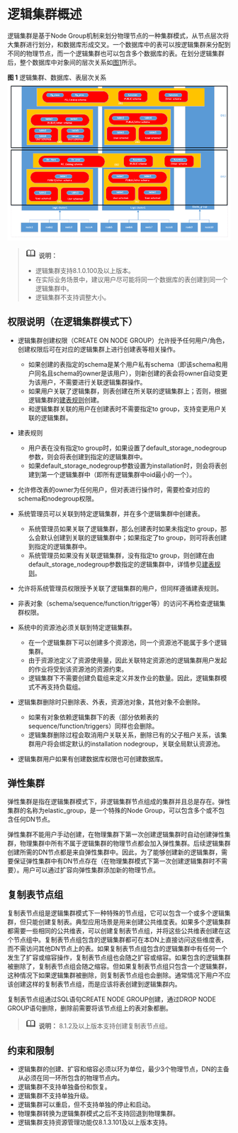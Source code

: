 # 逻辑集群概述<a name="ZH-CN_TOPIC_0000001455917085"></a>

逻辑集群是基于Node Group机制来划分物理节点的一种集群模式，从节点层次将大集群进行划分，和数据库形成交叉。一个数据库中的表可以按逻辑集群来分配到不同的物理节点，而一个逻辑集群也可以包含多个数据库的表。在划分逻辑集群后，整个数据库中对象间的层次关系如[图1](#fig1216495717015)所示。

**图 1**  逻辑集群、数据库、表层次关系<a name="fig1216495717015"></a>  
![](figures/逻辑集群-数据库-表层次关系.png "逻辑集群-数据库-表层次关系")

>![](public_sys-resources/icon-note.gif) **说明：** 
>-   逻辑集群支持8.1.0.100及以上版本。
>-   在实际业务场景中，建议用户尽可能将同一个数据库的表创建到同一个逻辑集群中。
>-   逻辑集群不支持调整大小。

## 权限说明（在逻辑集群模式下）<a name="section13750913124614"></a>

-   逻辑集群创建权限（CREATE ON NODE GROUP）允许授予任何用户/角色，创建权限后可在对应的逻辑集群上进行创建表等相关操作。
    -   如果创建的表指定的schema是某个用户私有schema（即该schema和用户同名且schema的owner是该用户），则新创建的表会将owner自动变更为该用户，不需要进行关联逻辑集群操作。
    -   如果用户关联了逻辑集群，则表创建在所关联的逻辑集群上；否则，根据逻辑集群的[建表规则](#li591882483418)创建。
    -   和逻辑集群关联的用户在创建表时不需要指定to group，支持变更用户关联的逻辑集群。

-   <a name="li591882483418"></a>建表规则
    -   用户表在没有指定to group时，如果设置了default\_storage\_nodegroup参数，则会将表创建到指定的逻辑集群中。
    -   如果default\_storage\_nodegroup参数设置为installation时，则会将表创建到第一个逻辑集群中（即所有逻辑集群中oid最小的一个）。

-   允许修改表的owner为任何用户，但对表进行操作时，需要检查对应的schema和nodegroup权限。
-   系统管理员可以关联到特定逻辑集群，并在多个逻辑集群中创建表。
    -   系统管理员如果关联了逻辑集群，那么创建表时如果未指定to group，那么会默认创建到关联的逻辑集群中；如果指定了to group，则可将表创建到指定的逻辑集群中。
    -   系统管理员如果没有关联逻辑集群，没有指定to group，则创建在由default\_storage\_nodegroup参数指定的逻辑集群中，详情参见[建表规则](#li591882483418)。


-   允许将系统管理员权限授予关联了逻辑集群的用户，但同样遵循建表规则。
-   非表对象（schema/sequence/function/trigger等）的访问不再检查逻辑集群权限。
-   系统中的资源池必须关联到特定逻辑集群。
    -   在一个逻辑集群下可以创建多个资源池，同一个资源池不能属于多个逻辑集群。
    -   由于资源池定义了资源使用量，因此关联特定资源池的逻辑集群用户发起的作业将受到该资源池的资源约束。
    -   逻辑集群下不需要创建负载组来定义并发作业的数量。因此，逻辑集群模式不再支持负载组。

-   逻辑集群删除时只删除表、外表，资源池对象，其他对象不会删除。
    -   如果有对象依赖逻辑集群下的表（部分依赖表的sequence/function/triggers）同样也会删除。
    -   逻辑集群删除过程会取消用户关联关系，删除已有的父子租户关系，该集群用户将会绑定默认的installation nodegroup，关联全局默认资源池。

-   逻辑集群用户如果有创建数据库权限也可创建数据库。

## 弹性集群<a name="section1936020183435"></a>

弹性集群是指在逻辑集群模式下，非逻辑集群节点组成的集群并且总是存在。弹性集群的名称为elastic\_group，是一个特殊的Node Group，可以包含多个或不包含任何DN节点。

弹性集群不能用户手动创建，在物理集群下第一次创建逻辑集群时自动创建弹性集群，物理集群中所有不属于逻辑集群的物理节点都会加入弹性集群。后续逻辑集群创建所需的DN节点都是来自弹性集群中。因此，为了能够创建新的逻辑集群，需要保证弹性集群中有DN节点存在（在物理集群模式下第一次创建逻辑集群时不需要）。用户可以通过扩容向弹性集群添加新的物理节点。

## 复制表节点组<a name="section185071931103114"></a>

复制表节点组是逻辑集群模式下一种特殊的节点组，它可以包含一个或多个逻辑集群，但只能创建复制表。典型应用场景是用来创建公共维度表。如果多个逻辑集群都需要一些相同的公共维表，可以创建复制表节点组，并将这些公共维表创建在这个节点组中。复制表节点组包含的逻辑集群都可在本DN上直接访问这些维度表，而不需访问其他DN节点上的表。如果复制表节点组包含的逻辑集群中有任何一个发生了扩容或缩容操作，复制表节点组也会随之扩容或缩容。如果包含的逻辑集群被删除了，复制表节点组会随之缩容。但如果复制表节点组只包含一个逻辑集群，这种情况下如果逻辑集群被删除，则复制表节点组也会删除。通常情况下用户不应该创建这样的复制表节点组，而是应该将表创建到逻辑集群内。

复制表节点组通过SQL语句CREATE NODE GROUP创建，通过DROP NODE GROUP语句删除，删除前需要将该节点组上的表对象都删。

>![](public_sys-resources/icon-note.gif) **说明：** 
>8.1.2及以上版本支持创建复制表节点组。

## 约束和限制<a name="section1687135093913"></a>

-   逻辑集群的创建、扩容和缩容必须以环为单位，最少3个物理节点，DN的主备从必须在同一环所包含的物理节点内。
-   逻辑集群不支持单独备份和恢复。
-   逻辑集群不支持单独升级。
-   逻辑集群可以重启，但不支持单独的停止和启动。
-   物理集群转换为逻辑集群模式之后不支持回退到物理集群。
-   逻辑集群支持资源管理功能仅8.1.3.101及以上版本支持。

